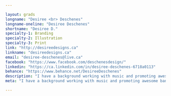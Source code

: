 ```yaml
---

layout: grads
longname: "Desiree <br> Deschenes"
longname-oneline: "Desiree Deschenes"
shortname: "Desiree D."
specialty-1: Branding
specialty-2: Illustration
specialty-3: Print
link: "http://desireedesigns.ca"
linkname: "desireedesigns.ca"
email: "desiree-deschenes@live.ca"
facebook: "https://www.facebook.com/deschenesdesign/"
linkedin: "https://ca.linkedin.com/in/desiree-deschenes-6718a0113"
behance: "https://www.behance.net/DesireeDeschenes"
description: "I have a background working with music and promoting awesome bands. I love to work with type and colour and I love to build strong brands."
meta: "I have a background working with music and promoting awesome bands. I love to work with type and colour and I love to build strong brands."

---
```

